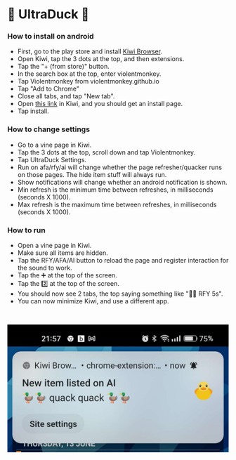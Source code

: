 # 🦆 UltraDuck 🦆
### How to install on android
- First, go to the play store and install [Kiwi Browser](https://play.google.com/store/apps/details?id=com.kiwibrowser.browser).
- Open Kiwi, tap the 3 dots at the top, and then extensions.
- Tap the "+ (from store)" button.
- In the search box at the top, enter violentmonkey.
- Tap Violentmonkey from violentmonkey.github.io
- Tap "Add to Chrome"
- Close all tabs, and tap "New tab".
- Open [this link](https://github.com/Jimbo5431/UltraDuck/raw/main/UltraDuck.user.js) in Kiwi, and you should get an install page.
- Tap install.

### How to change settings
- Go to a vine page in Kiwi.
- Tap the 3 dots at the top, scroll down and tap Violentmonkey.
- Tap UltraDuck Settings.
- Run on afa/rfy/ai will change whether the page refresher/quacker runs on those pages. The hide item stuff will always run.
- Show notifications will change whether an android notification is shown.
- Min refresh is the minimum time between refreshes, in milliseconds (seconds X 1000).
- Max refresh is the maximum time between refreshes, in milliseconds (seconds X 1000).

### How to run
- Open a vine page in Kiwi.
- Make sure all items are hidden.
- Tap the RFY/AFA/AI button to reload the page and register interaction for the sound to work.
- Tap the ➕ at the top of the screen.
- Tap the 2️⃣ at the top of the screen.
- You should now see 2 tabs, the top saying something like "💨🦆 RFY 5s".
- You can now minimize Kiwi, and use a different app.

<br />

![Android notification](https://github.com/Jimbo5431/UltraDuck/blob/main/android%20notif.jpg?raw=true)
